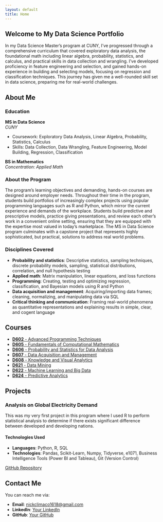 ```yaml
---
layout: default
title: Home
---
```



## Welcome to My Data Science Portfolio
In my Data Science Master’s program at CUNY, I’ve progressed through a comprehensive curriculum that covered exploratory data analysis, the foundational math including linear algebra, probability, statistics, and calculus, and practical skills in data collection and wrangling. I’ve developed proficiency in feature engineering and selection, and gained hands-on experience in building and selecting models, focusing on regression and classification techniques. This journey has given me a well-rounded skill set in data science, preparing me for real-world challenges.

## About Me

### Education
**MS in Data Science**  
*CUNY*  
- Coursework: Exploratory Data Analysis, Linear Algebra, Probability, Statistics, Calculus
- Skills: Data Collection, Data Wrangling, Feature Engineering, Model Building, Regression, Classification

**BS in Mathematics**  
*Concentration: Applied Math*

### About the Program
The program’s learning objectives and demanding, hands-on courses are designed around employer needs. Throughout their time in the program, students build portfolios of increasingly complex projects using popular programming languages such as R and Python, which mirror the current experience and demands of the workplace. Students build predictive and prescriptive models, practice giving presentations, and review each other’s work in a convenient online setting, ensuring that they are equipped with the expertise most valued in today’s marketplace. The MS in Data Science program culminates with a capstone project that represents highly sophisticated, but practical, solutions to address real world problems.

### Disciplines Covered
- **Probability and statistics**: Descriptive statistics, sampling techniques, discrete probability models, sampling, statistical distributions, correlation, and null hypothesis testing
- **Applied math**: Matrix manipulation, linear equations, and loss functions
- **Programming**: Creating, testing and optimizing regression, classification, and Bayesian models using R and Python
- **Data acquisition and management**: Acquiring/importing data frames; cleaning, normalizing, and manipulating data via SQL
- **Critical thinking and communication**: Framing real-world phenomena as quantitative representations and explaining results in simple, clear, and cogent language

## Courses
- [**D602** - Advanced Programming Techniques](https://github.com/NickAMC/NickAMC.github.io/tree/main/D602-S23)
- [**D605** - Fundamentals of Computational Mathematics](https://github.com/NickAMC/NickAMC.github.io/tree/main/D605-F23)
- [**D606** - Probability and Statistics for Data Analysis](https://github.com/NickAMC/NickAMC.github.io/tree/main/D606-S23)
- [**D607** - Data Acquisition and Management](https://github.com/NickAMC/NickAMC.github.io/tree/main/D607-S23)
- [**D608** - Knowledge and Visual Analytics](https://github.com/NickAMC/NickAMC.github.io/tree/main/D608-S23)
- [**D621** - Data Mining](https://github.com/NickAMC/NickAMC.github.io/tree/main/D621-S23)
- [**D622** - Machine Learning and Big Data](https://github.com/NickAMC/NickAMC.github.io/tree/main/D622-S23)
- [**D624** - Predictive Analytics](https://github.com/NickAMC/NickAMC.github.io/tree/main/DATA_624_S24)

## Projects

### Analysis on Global Electricity Demand
This was my very first project in this program where I used R to perform statistical analysis to determine if there exists significant difference between developed and developing nations.

#### Technologies Used
- **Languages**: Python, R, SQL
- **Technologies**: Pandas, Scikit-Learn, Numpy, Tidyverse, e1071, Business Intelligence Tools (Power BI and Tableau), Git (Version Control)

[GitHub Repository](https://github.com/nickamc/project-repo)

## Contact Me

You can reach me via:
- **Email**: [nickclimaco1618@gmail.com](mailto:nickclimaco1618@gmail.com)
- **LinkedIn**: [Your LinkedIn](https://linkedin.com/in/yourprofile)
- **GitHub**: [Your GitHub](https://github.com/nickamc)
